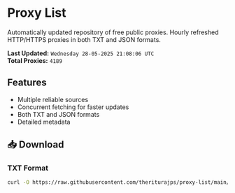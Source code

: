# Proxy List

Automatically updated repository of free public proxies. Hourly refreshed HTTP/HTTPS proxies in both TXT and JSON formats.

**Last Updated:** `Wednesday 28-05-2025 21:08:06 UTC`  
**Total Proxies:** `4189`

## Features
- Multiple reliable sources
- Concurrent fetching for faster updates
- Both TXT and JSON formats
- Detailed metadata

## 📥 Download

### TXT Format
```bash
curl -O https://raw.githubusercontent.com/theriturajps/proxy-list/main/proxies.txt